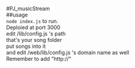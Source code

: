 #PJ\_musicStream  
##usage  
```node index.js``` to run.  
Deploied at port 3000  
edit /lib/config.js 's path  
that's your song folder  
put songs into it  
and edit /web/lib/config.js 's domain name as well  
Remember to add "http://"  
